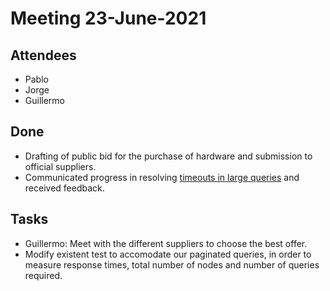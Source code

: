 # Meeting 23-June-2021

## Attendees 

- Pablo
- Jorge
- Guillermo

## Done

- Drafting of public bid for the purchase of hardware and submission to official suppliers.
- Communicated progress in resolving [timeouts in large queries](https://github.com/weso/weso-scholia/issues/8) and received feedback.


## Tasks

- Guillermo: Meet with the different suppliers to choose the best offer.
- Modify existent test to accomodate our paginated queries, in order to measure response times, total number of nodes and number of queries required.
